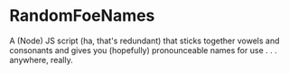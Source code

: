 # RandomFoeNames
A (Node) JS script (ha, that's redundant) that sticks together vowels and consonants and gives you (hopefully) pronounceable names for use . . . anywhere, really.
